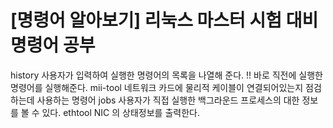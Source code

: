 # [명령어 알아보기] 리눅스 마스터 시험 대비 명령어 공부

history
사용자가 입력하여 실행한 명령어의 목록을 나열해 준다.
!!
바로 직전에 실행한 명령어를 실행해준다.
mii-tool
네트워크 카드에 물리적 케이블이 연결되어있는지 점검하는데 사용하는 명령어
jobs
사용자가 직접 실행한 백그라운드 프로세스의 대한 정보를 볼 수 있다.
ethtool
NIC 의 상태정보를 출력한다.